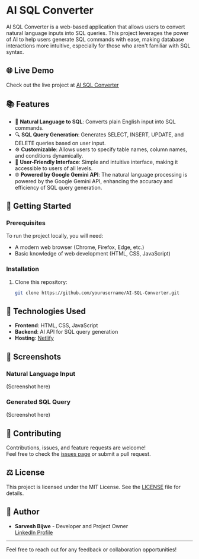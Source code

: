 # AI SQL Converter

AI SQL Converter is a web-based application that allows users to convert natural language inputs into SQL queries. This project leverages the power of AI to help users generate SQL commands with ease, making database interactions more intuitive, especially for those who aren't familiar with SQL syntax.

## 🌐 Live Demo

Check out the live project at [AI SQL Converter](https://aisqlconverter.netlify.app/)

## 📚 Features

- 📝 **Natural Language to SQL**: Converts plain English input into SQL commands.
- 🔍 **SQL Query Generation**: Generates SELECT, INSERT, UPDATE, and DELETE queries based on user input.
- ⚙️ **Customizable**: Allows users to specify table names, column names, and conditions dynamically.
- 🎯 **User-Friendly Interface**: Simple and intuitive interface, making it accessible to users of all levels.
- 🌐 **Powered by Google Gemini API**: The natural language processing is powered by the Google Gemini API, enhancing the accuracy and efficiency of SQL query generation.

## 🚀 Getting Started

### Prerequisites
To run the project locally, you will need:
- A modern web browser (Chrome, Firefox, Edge, etc.)
- Basic knowledge of web development (HTML, CSS, JavaScript)

### Installation
1. Clone this repository:
   ```bash
   git clone https://github.com/yourusername/AI-SQL-Converter.git

## 🔧 Technologies Used

- **Frontend**: HTML, CSS, JavaScript
- **Backend**: AI API for SQL query generation
- **Hosting**: [Netlify](https://www.netlify.com/)

## 🎨 Screenshots

### Natural Language Input
(Screenshot here)

### Generated SQL Query
(Screenshot here)

## 🤝 Contributing

Contributions, issues, and feature requests are welcome!  
Feel free to check the [issues page](https://github.com/yourusername/AI-SQL-Converter/issues) or submit a pull request.

## ⚖️ License

This project is licensed under the MIT License. See the [LICENSE](LICENSE) file for details.

## 👤 Author

- **Sarvesh Bijwe** - Developer and Project Owner  
  [LinkedIn Profile](https://www.linkedin.com/in/sarveshbijwe)

---

Feel free to reach out for any feedback or collaboration opportunities!
